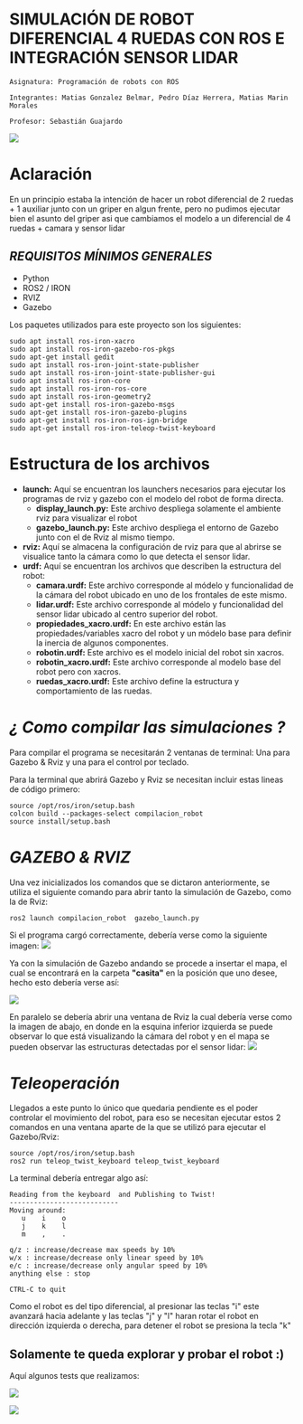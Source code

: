 # SIMULACIÓN DE ROBOT DIFERENCIAL 4 RUEDAS CON ROS E INTEGRACIÓN SENSOR LIDAR
```
Asignatura: Programación de robots con ROS

Integrantes: Matias Gonzalez Belmar, Pedro Díaz Herrera, Matias Marin Morales

Profesor: Sebastián Guajardo
```

![](https://github.com/Matias3am/robot_diferencial-ROS/blob/main/proyecto2_ros/compilacion_robot/Imagenes/Imagenes/Captura%20desde%202024-07-15%2018-43-10.png)

# Aclaración 

En un principio estaba la intención de hacer un robot diferencial de 2 ruedas + 1 auxiliar junto con un griper en algun frente,
pero no pudimos ejecutar bien el asunto del griper asi que cambiamos el modelo a un diferencial de 4 ruedas + camara y sensor lidar


## _**REQUISITOS MÍNIMOS GENERALES**_ 
* Python
* ROS2 / IRON
* RVIZ
* Gazebo 

Los paquetes utilizados para este proyecto son los siguientes: 
```
sudo apt install ros-iron-xacro
sudo apt install ros-iron-gazebo-ros-pkgs
sudo apt-get install gedit
sudo apt install ros-iron-joint-state-publisher
sudo apt install ros-iron-joint-state-publisher-gui
sudo apt install ros-iron-core
sudo apt install ros-iron-ros-core
sudo apt install ros-iron-geometry2
sudo apt-get install ros-iron-gazebo-msgs
sudo apt-get install ros-iron-gazebo-plugins
sudo apt-get install ros-iron-ros-ign-bridge
sudo apt-get install ros-iron-teleop-twist-keyboard
```

# Estructura de los archivos

* **launch:** Aquí se encuentran los launchers necesarios para ejecutar los programas de rviz y gazebo con el modelo del robot de forma directa.
  * **display_launch.py:** Este archivo despliega solamente el ambiente rviz para visualizar el robot
  * **gazebo_launch.py:** Este archivo despliega el entorno de Gazebo junto con el de Rviz al mismo tiempo. 
* **rviz:** Aquí se almacena la configuración de rviz para que al abrirse se visualice tanto la cámara como lo que detecta el sensor lidar.
* **urdf:** Aquí se encuentran los archivos que describen la estructura del robot:
  * **camara.urdf:** Este archivo corresponde al módelo y funcionalidad de la cámara del robot ubicado en uno de los frontales de este mismo.
  * **lidar.urdf:** Este archivo corresponde al módelo y funcionalidad del sensor lidar ubicado al centro superior del robot.
  * **propiedades_xacro.urdf:** En este archivo están las propiedades/variables xacro del robot y un módelo base para definir la inercia de algunos componentes.
  * **robotin.urdf:** Este archivo es el modelo inicial del robot sin xacros.
  * **robotin_xacro.urdf:** Este archivo corresponde al modelo base del robot pero con xacros.
  * **ruedas_xacro.urdf:** Este archivo define la estructura y comportamiento de las ruedas.

# _**¿ Como compilar las simulaciones ?**_ 
Para compilar el programa se necesitarán 2 ventanas de terminal: Una para Gazebo & Rviz y una para el control por teclado. 

Para la terminal que abrirá Gazebo y Rviz se necesitan incluir estas lineas de código primero: 
```
source /opt/ros/iron/setup.bash
colcon build --packages-select compilacion_robot
source install/setup.bash
```

# _**GAZEBO & RVIZ**_
Una vez inicializados los comandos que se dictaron anteriormente, se utiliza el siguiente comando para abrir tanto la simulación de Gazebo, como la de Rviz: 
```
ros2 launch compilacion_robot  gazebo_launch.py
```
Si el programa cargó correctamente, debería verse como la siguiente imagen:
![](https://github.com/Matias3am/robot_diferencial-ROS/blob/main/proyecto2_ros/compilacion_robot/Imagenes/Imagenes/Captura%20desde%202024-07-15%2018-41-11.png)

Ya con la simulación de Gazebo andando se procede a insertar el mapa, el cual se encontrará en la carpeta **"casita"** en la posición que uno desee, hecho esto debería verse así:

![](https://github.com/Matias3am/robot_diferencial-ROS/blob/main/proyecto2_ros/compilacion_robot/Imagenes/Imagenes/Captura%20desde%202024-07-15%2018-45-01.png)

En paralelo se debería abrir una ventana de Rviz la cual debería verse como la imagen de abajo, en donde en la esquina inferior izquierda se puede observar lo que está visualizando la cámara del robot
y en el mapa se pueden observar las estructuras detectadas por el sensor lidar:
![](https://github.com/Matias3am/robot_diferencial-ROS/blob/main/proyecto2_ros/compilacion_robot/Imagenes/Imagenes/Captura%20desde%202024-07-15%2018-45-21.png)

# **_Teleoperación_**
Llegados a este punto lo único que quedaria pendiente es el poder controlar el movimiento del robot, para eso se necesitan ejecutar estos 2 comandos en una ventana aparte de la que se utilizó para ejecutar el Gazebo/Rviz: 
```
source /opt/ros/iron/setup.bash
ros2 run teleop_twist_keyboard teleop_twist_keyboard
```
La terminal debería entregar algo así: 
```
Reading from the keyboard  and Publishing to Twist!
---------------------------
Moving around:
   u    i    o
   j    k    l
   m    ,    .

q/z : increase/decrease max speeds by 10%
w/x : increase/decrease only linear speed by 10%
e/c : increase/decrease only angular speed by 10%
anything else : stop

CTRL-C to quit
```
Como el robot es del tipo diferencial, al presionar las teclas "i" este avanzará hacia adelante y las teclas "j" y "l" haran rotar el robot en dirección izquierda o derecha, para detener el robot se presiona la tecla "k"
## Solamente te queda explorar y probar el robot :)  

Aquí algunos tests que realizamos:

![](https://github.com/Matias3am/robot_diferencial-ROS/blob/main/proyecto2_ros/compilacion_robot/Imagenes/Imagenes/Captura%20desde%202024-07-15%2018-41-50.png)

![](https://github.com/Matias3am/robot_diferencial-ROS/blob/main/proyecto2_ros/compilacion_robot/Imagenes/Imagenes/Captura%20desde%202024-07-15%2018-43-47.png)
